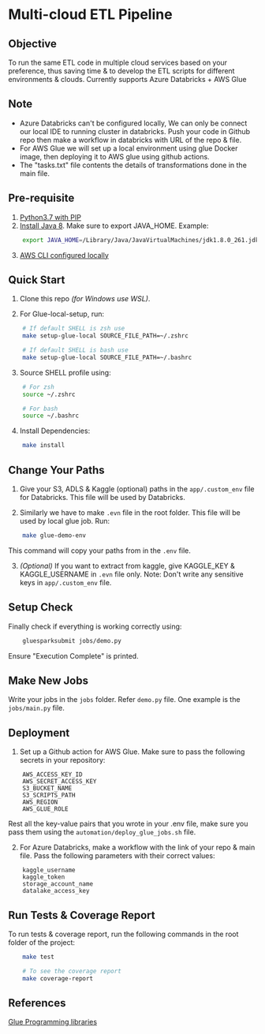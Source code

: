 # Multi-cloud ETL Pipeline

## Objective

To run the same ETL code in multiple cloud services based on your preference, thus saving time & to develop the ETL scripts for different environments & clouds. Currently supports Azure Databricks + AWS Glue

## Note

- Azure Databricks can't be configured locally, We can only be connect our local IDE to running cluster in databricks. Push your code in Github repo then make a workflow in databricks with URL of the repo & file.
- For AWS Glue we will set up a local environment using glue Docker image, then deploying it to AWS glue using github actions.
- The "tasks.txt" file contents the details of transformations done in the main file.

## Pre-requisite

1. [Python3.7 with PIP](https://www.python.org/downloads/)
2. [Install Java 8](https://www.oracle.com/in/java/technologies/downloads/#java8-mac). Make sure to export JAVA_HOME. 
Example: 
```bash
    export JAVA_HOME=/Library/Java/JavaVirtualMachines/jdk1.8.0_261.jdk/Contents/Home
```
3. [AWS CLI configured locally](https://docs.aws.amazon.com/cli/latest/userguide/cli-configure-quickstart.html)

## Quick Start

1. Clone this repo _(for Windows use WSL)_.

2. For Glue-local-setup, run:
```bash
    # If default SHELL is zsh use
    make setup-glue-local SOURCE_FILE_PATH=~/.zshrc

    # If default SHELL is bash use
    make setup-glue-local SOURCE_FILE_PATH=~/.bashrc
```

3. Source SHELL profile using:

```bash
    # For zsh
    source ~/.zshrc

    # For bash
    source ~/.bashrc
```

4. Install Dependencies:
```bash
    make install
```

## Change Your Paths

1. Give your S3, ADLS & Kaggle (optional) paths in the ```app/.custom_env``` file for Databricks. This file will be used by Databricks.

2. Similarly we have to make ```.evn``` file in the root folder. This file will be used by local glue job. Run:
```bash
    make glue-demo-env
```
This command will copy your paths from in the ```.env``` file.

3. _(Optional)_ If you want to extract from kaggle, give KAGGLE_KEY & KAGGLE_USERNAME in ```.evn``` file only. Note: Don't write any sensitive keys in ```app/.custom_env``` file.

## Setup Check
Finally check if everything is working correctly using:
```bash
    gluesparksubmit jobs/demo.py
```
Ensure "Execution Complete" is printed.

## Make New Jobs

Write your jobs in the ```jobs``` folder. Refer ```demo.py``` file. One example is the ```jobs/main.py``` file.

## Deployment

1. Set up a Github action for AWS Glue. Make sure to pass the following secrets in your repository:

```
    AWS_ACCESS_KEY_ID
    AWS_SECRET_ACCESS_KEY
    S3_BUCKET_NAME
    S3_SCRIPTS_PATH
    AWS_REGION
    AWS_GLUE_ROLE
```

Rest all the key-value pairs that you wrote in your .env file, make sure you pass them using the `automation/deploy_glue_jobs.sh` file.

2. For Azure Databricks, make a workflow with the link of your repo & main file. Pass the following parameters with their correct values:

```
    kaggle_username
    kaggle_token
    storage_account_name
    datalake_access_key
```

## Run Tests & Coverage Report

To run tests & coverage report, run the following commands in the root folder of the project:

```bash
    make test

    # To see the coverage report
    make coverage-report
```

## References

[Glue Programming libraries](https://docs.aws.amazon.com/glue/latest/dg/aws-glue-programming-python-libraries.html)

